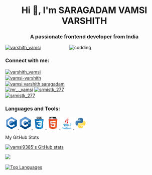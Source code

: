 <h1 align="center">Hi 👋, I'm SARAGADAM VAMSI VARSHITH</h1>
<h3 align="center">A passionate frontend developer from India</h3>
<image align="right" alt="codding" width="300" height="200" src="https://physicsgurukul.com/wp-content/uploads/2019/02/character-1.gif"
<p align="left"> <a href="https://twitter.com/varshith_vamsi" target="blank"><img src="https://img.shields.io/twitter/follow/varshith_vamsi?logo=twitter&style=for-the-badge" alt="varshith_vamsi" /></a> </p>

<h3 align="left">Connect with me:</h3>
<p align="left">
<a href="https://twitter.com/varshith_vamsi" target="blank"><img align="center" src="https://raw.githubusercontent.com/rahuldkjain/github-profile-readme-generator/master/src/images/icons/Social/twitter.svg" alt="varshith_vamsi" height="30" width="40" /></a>
<a href="https://linkedin.com/in/vamsi-varshith" target="blank"><img align="center" src="https://raw.githubusercontent.com/rahuldkjain/github-profile-readme-generator/master/src/images/icons/Social/linked-in-alt.svg" alt="vamsi-varshith" height="30" width="40" /></a>
<a href="https://fb.com/vamsi varshith saragadam" target="blank"><img align="center" src="https://raw.githubusercontent.com/rahuldkjain/github-profile-readme-generator/master/src/images/icons/Social/facebook.svg" alt="vamsi varshith saragadam" height="30" width="40" /></a>
<a href="https://instagram.com/mr_._vamsi" target="blank"><img align="center" src="https://raw.githubusercontent.com/rahuldkjain/github-profile-readme-generator/master/src/images/icons/Social/instagram.svg" alt="mr_._vamsi" height="30" width="40" /></a>
<a href="https://www.codechef.com/users/srmistk_277" target="blank"><img align="center" src="https://cdn.jsdelivr.net/npm/simple-icons@3.1.0/icons/codechef.svg" alt="srmistk_277" height="30" width="40" /></a>
<a href="https://www.hackerrank.com/srmistk_277" target="blank"><img align="center" src="https://raw.githubusercontent.com/rahuldkjain/github-profile-readme-generator/master/src/images/icons/Social/hackerrank.svg" alt="srmistk_277" height="30" width="40" /></a>
</p>

<h3 align="left">Languages and Tools:</h3>
<p align="left"> <a href="https://www.cprogramming.com/" target="_blank" rel="noreferrer"> <img src="https://raw.githubusercontent.com/devicons/devicon/master/icons/c/c-original.svg" alt="c" width="40" height="40"/> </a> <a href="https://www.w3schools.com/cpp/" target="_blank" rel="noreferrer"> <img src="https://raw.githubusercontent.com/devicons/devicon/master/icons/cplusplus/cplusplus-original.svg" alt="cplusplus" width="40" height="40"/> </a> <a href="https://www.w3schools.com/css/" target="_blank" rel="noreferrer"> <img src="https://raw.githubusercontent.com/devicons/devicon/master/icons/css3/css3-original-wordmark.svg" alt="css3" width="40" height="40"/> </a> <a href="https://www.w3.org/html/" target="_blank" rel="noreferrer"> <img src="https://raw.githubusercontent.com/devicons/devicon/master/icons/html5/html5-original-wordmark.svg" alt="html5" width="40" height="40"/> </a> <a href="https://www.java.com" target="_blank" rel="noreferrer"> <img src="https://raw.githubusercontent.com/devicons/devicon/master/icons/java/java-original.svg" alt="java" width="40" height="40"/> </a> <a href="https://www.python.org" target="_blank" rel="noreferrer"> <img src="https://raw.githubusercontent.com/devicons/devicon/master/icons/python/python-original.svg" alt="python" width="40" height="40"/> </a> </p>



My GitHub Stats

<a href="http://www.github.com/vamsi9385"><img src="https://github-readme-stats.vercel.app/api?username=vamsi9385&show_icons=true&hide=&count_private=true&title_color=0891b2&text_color=ffffff&icon_color=0891b2&bg_color=1c1917&hide_border=true&show_icons=true" alt="vamsi9385's GitHub stats" /></a>

<a href="http://www.github.com/vamsi9385"><img src="https://github-readme-streak-stats.herokuapp.com/?user=vamsi9385&stroke=ffffff&background=1c1917&ring=0891b2&fire=0891b2&currStreakNum=ffffff&currStreakLabel=0891b2&sideNums=ffffff&sideLabels=ffffff&dates=ffffff&hide_border=true" /></a>


<a href="https://github.com/vamsi9385" align="left"><img src="https://github-readme-stats.vercel.app/api/top-langs/?username=vamsi9385&langs_count=10&title_color=0891b2&text_color=ffffff&icon_color=0891b2&bg_color=1c1917&hide_border=true&locale=en&custom_title=Top%20%Languages" alt="Top Languages" /></a>
